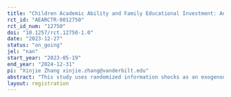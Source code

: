 ```yaml
---
title: "Children Academic Ability and Family Educational Investment: An Experiment on Information Shocks"
rct_id: "AEARCTR-0012750"
rct_id_num: "12750"
doi: "10.1257/rct.12750-1.0"
date: "2023-12-27"
status: "on_going"
jel: "nan"
start_year: "2023-05-19"
end_year: "2024-12-31"
pi: "Xinjie Zhang xinjie.zhang@vanderbilt.edu"
abstract: "This study uses randomized information shocks as an exogenous factor to examine how children’s academic ability impacts education investment among low-income multi-child families. To test this, we conduct a large-scale randomized controlled trial (RCT) in approximately 3,750 households with two children enrolled in 4th to 11th grades in rural China. Half of households (N≈1,875) are assigned to the treatment group in which children’s test scores are provided. In contrast, households in the control group are not provided with this information. Subsequently, we evaluate how a series of variables, such as household socioeconomic condition and children’s characteristics, moderate the causal relationship between children’s ability and family education investment. Furthermore, parents’ resource allocation strategies when they face different levels of stakes in educational decisions are examined."
layout: registration
---
```


